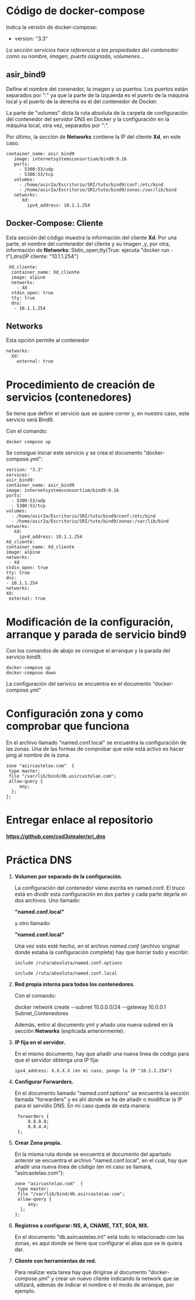 # Código de docker-compose
Indica la versión de docker-compose:
* version: "3.3"

_La sección servicios hace referencia a las propiedades del contenedor como su nombre, imagen, puerto asignado, volumenes..._

## asir_bind9

Define el nombre del conenedor, la imagen y us puertos. Los puertos están separados por ":" ya que la parte de la izquierda es el puerto de la máquina local y el puerto de la derecha es el del contenedor de Docker.

La parte de "volumes" dicta la ruta absoluta de la carpeta de configuración del contenedor del servidor DNS en Docker y la configuración en la máquina local, otra vez, separados por ":".

Por último, la sección de **Networks** contiene la IP del cliente **Xd**, en este caso.
```
container_name: asir_bind9
   image: internetsystemsconsortium/bind9:9.16
   ports:
     - 5300:53/udp
     - 5300:53/tcp
   volumes:
     - /home/asir2a/Escritorio/SRI/tuto/bind9/conf:/etc/bind
     - /home/asir2a/Escritorio/SRI/tuto/bind9/zonas:/var/lib/bind
   networks:
      Xd:
        ipv4_address: 10.1.1.254 
```

## Docker-Compose: Cliente

Esta sección del código muestra la información del cliente **Xd**.
Por una parte, el nombre del contenedor del cliente y su imagen ,y, por otra, información de **Networks**: Stdin_open,tty(True: ejecuta "docker run -t"),dns(IP cliente: "10.1.1.254")
```
 Xd_cliente:
  container_name: Xd_cliente
  image: alpine
  networks:
    - Xd
  stdin_open: true
  tty: true
  dns:
   - 10.1.1.254
```
## Networks

Esta opción permite al contenedor
```
networks:
  Xd:
    external: true
```

# Procedimiento de creación de servicios (contenedores)

   Se tiene que definir el servicio que se quiere correr y, en nuestro caso, este servicio será Bind9.
   
   Con el comando:
   
   ```
   docker compose up  
   ```
   
   Se consigue iniciar este servicio y se crea el documento "docker-compose.yml":
   
   ```
   version: "3.3"
services:
 asir_bind9:
   container_name: asir_bind9
   image: internetsystemsconsortium/bind9:9.16
   ports:
     - 5300:53/udp
     - 5300:53/tcp
   volumes:
     - /home/asir2a/Escritorio/SRI/tuto/bind9/conf:/etc/bind
     - /home/asir2a/Escritorio/SRI/tuto/bind9/zonas:/var/lib/bind
   networks:
      Xd:
        ipv4_address: 10.1.1.254
 Xd_cliente:
  container_name: Xd_cliente
  image: alpine
  networks:
    - Xd
  stdin_open: true
  tty: true
  dns:
   - 10.1.1.254
networks:
  Xd:
    external: true
   ```

# Modificación de la configuración, arranque y parada de servicio bind9

   Con los comandos de abajo se consigue el arranque y la parada del servicio bind9.
   ```
   docker-compose up
   docker-compose down
   ```
   La configuración del serivico se encuentra en el documento "docker-compose.yml"

# Configuración zona y como comprobar que funciona

   En el archivo llamado "named.conf.local" se encuentra la configuración de las zonas. Una de las formas de comprobar que este está activo es hacer ping al nombre de la zona.
   ```
   zone "asircastelao.com"  {
    type master;
    file "/var/lib/bind/db.asircastelao.com";
    allow-query {
        any;
     };
   };
   ```

# Entregar enlace al repositorio

   **https://github.com/cod3stealer/sri_dns**

# Práctica DNS

1. **Volumen por separado de la configuración.**

      La configuración del contenedor viene escrita en named.conf. El truco está en dividir esta configuración en dos partes y cada parte dejarla en dos archivos.
      Uno llamado:
      
      **"named.conf.local"** 
      
      y otro llamado:
      
      **"named.conf.local"**
      
      Una vez esto esté hecho, en el archivo _named.conf_   (archivo original donde estaba la configuración completa) hay que borrar todo y escribir:

      ```
      include /ruta/absoluta/named.conf.options

      include /ruta/absoluta/named.conf.local
      ```

2. **Red propia interna para todos los contenedores.**
  
    Con el comando:

    docker network create --subnet 10.0.0.0/24 --gateway 10.0.0.1 Subnet_Contenedores
    
    Además, entro al documento.yml y añado una nueva subred en la sección **Networks** (explicada anteriormente).

3. **IP fija en el servidor.**

   En el mismo documento, hay que añadir una nueva linea de código para que el servidor obtenga una IP fija:
   
   ```
   ipv4_address: X.X.X.X (en mi caso, pongo la IP "10.1.1.254")
   ```

4. **Configurar Forwarders.**

   En el documento llamado "named.conf.options" se encuentra la sección llamada "forwarders" y es ahí donde se ha de    añadir o modificar la IP para el servidio DNS. En mi caso queda de esta manera:
   
   ```
    forwarders {
        8.8.8.8;
        8.8.4.4;
    };
   ```

5. **Crear Zona propia.**

   En la misma ruta donde se encuentra el documento del apartado anterior se encuentra el archivo "named.conf.local", en el cual, hay que añadir una nueva línea de código (en mi caso se llamará, "asircastelao.com"):
   
   ```
   zone "asircastelao.com"  {
    type master;
    file "/var/lib/bind/db.asircastelao.com";
    allow-query {
        any;
     };
   };
   ```

6. **Registros a configurar: NS, A, CNAME, TXT, SOA, MX.**

   En el documento "db.asircastelao.int" está todo lo relacionado con las zonas, es aquí donde se tiene que configurar el alias que se le quiera dar.

7. **Cliente con herramientas de red.**

   Para realizar esta tarea hay que dirigirse al documento "docker-compose.yml" y crear un nuevo cliente indicando la network que se utilizará, además de indicar el nombre o el modo de arranque, por ejemplo.
